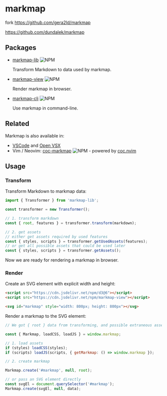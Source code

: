 # markmap

fork https://github.com/gera2ld/markmap

https://github.com/dundalek/markmap

## Packages

- [markmap-lib](https://github.com/gera2ld/markmap/tree/master/packages/markmap-lib)
  ![NPM](https://img.shields.io/npm/v/markmap-lib.svg)

  Transform Markdown to data used by markmap.

- [markmap-view](https://github.com/gera2ld/markmap/tree/master/packages/markmap-view)
  ![NPM](https://img.shields.io/npm/v/markmap-view.svg)

  Render markmap in browser.

- [markmap-cli](https://github.com/gera2ld/markmap/tree/master/packages/markmap-cli)
  ![NPM](https://img.shields.io/npm/v/markmap-cli.svg)

  Use markmap in command-line.

## Related

Markmap is also available in:

- [VSCode](https://marketplace.visualstudio.com/items?itemName=gera2ld.markmap-vscode) and [Open VSX](https://open-vsx.org/extension/gera2ld/markmap-vscode)
- Vim / Neovim: [coc-markmap](https://github.com/gera2ld/coc-markmap) ![NPM](https://img.shields.io/npm/v/coc-markmap.svg) - powered by [coc.nvim](https://github.com/neoclide/coc.nvim)


## Usage

### Transform

Transform Markdown to markmap data:

```js
import { Transformer } from 'markmap-lib';

const transformer = new Transformer();

// 1. transform markdown
const { root, features } = transformer.transform(markdown);

// 2. get assets
// either get assets required by used features
const { styles, scripts } = transformer.getUsedAssets(features);
// or get all possible assets that could be used later
const { styles, scripts } = transformer.getAssets();
```

Now we are ready for rendering a markmap in browser.

### Render

Create an SVG element with explicit width and height:

```html
<script src="https://cdn.jsdelivr.net/npm/d3@6"></script>
<script src="https://cdn.jsdelivr.net/npm/markmap-view"></script>

<svg id="markmap" style="width: 800px; height: 800px"></svg>
```

Render a markmap to the SVG element:

```js
// We got { root } data from transforming, and possible extraneous assets { styles, scripts }.

const { Markmap, loadCSS, loadJS } = window.markmap;

// 1. load assets
if (styles) loadCSS(styles);
if (scripts) loadJS(scripts, { getMarkmap: () => window.markmap });

// 2. create markmap

Markmap.create('#markmap', null, root);

// or pass an SVG element directly
const svgEl = document.querySelector('#markmap');
Markmap.create(svgEl, null, data);
```
